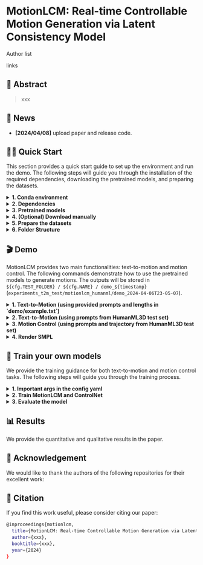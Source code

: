 # MotionLCM: Real-time Controllable Motion Generation via Latent Consistency Model


Author list 

links

## 🤩 Abstract

> xxx

## 📢 News

- **[2024/04/08]** upload paper and release code.

## 👨‍🏫 Quick Start

This section provides a quick start guide to set up the environment and run the demo. The following steps will guide you through the installation of the required dependencies, downloading the pretrained models, and preparing the datasets. 

<details>
  <summary><b> 1. Conda environment </b></summary>

```
conda create python=3.10 --name motionlcm
conda activate motionlcm
```

Install the packages in `requirements.txt` and install [PyTorch 1.13.1](https://pytorch.org/).

```
pip install -r requirements.txt
```

We test our code on Python 3.10.12 and PyTorch 1.13.1.

</details>

<details>
  <summary><b> 2. Dependencies </b></summary>

Run the script to download dependencies materials:

```
bash prepare/download_glove.sh
bash prepare/download_t2m_evaluators.sh
bash prepare/perpare_t5.sh
```

</details>

<details>
  <summary><b> 3. Pretrained models </b></summary>

Run the script to download the pretrained models:

```
bash prepare/download_pretrained_models.sh
```

The folders `experiments_t2m` and `experiments_control` store pretrained models for text-to-motion and motion control respectively.

</details>


<details>
  <summary><b> 4. (Optional) Download manually </b></summary>

Visit the [Google Driver](https://drive.google.com/drive/folders/1SIhb6srXWS0PNvZ2fs40QiE3Rk764u6z?usp=sharing) to download the previous dependencies and models.

</details>

<details>
  <summary><b> 5. Prepare the datasets </b></summary>

Please refer to [HumanML3D](https://github.com/EricGuo5513/HumanML3D) for text-to-motion dataset setup. Copy the result dataset to our repository:
```
cp -r ../HumanML3D/HumanML3D ./datasets/humanml3d
```

</details>

<details>
  <summary><b> 6. Folder Structure </b></summary>

After the whole setup pipeline, the folder structure will look like:

```
MotionLCM
├── configs
├── datasets
│   ├── humanml3d
│   │   ├── new_joint_vecs
│   │   ├── new_joints
│   │   ├── texts
│   │   ├── Mean.npy
│   │   ├── Std.npy
│   │   ├── ...
│   └── humanml_spatial_norm
│       ├── Mean_raw.npy
│       └── Std_raw.npy
├── deps
│   ├── glove
│   ├── sentence-t5-large
│   └── t2m
├── experiments_control
│   └── motionlcm_humanml
│       └── motionlcm_humanml.ckpt
├── experiments_t2m
│   ├── mld_humanml
│   │   └── mld_humanml.ckpt
│   └── motionlcm_humanml
│       └── motionlcm_humanml.ckpt
├── ...
```

</details>

## 🎬 Demo

MotionLCM provides two main functionalities: text-to-motion and motion control. The following commands demonstrate how to use the pretrained models to generate motions. The outputs will be stored in `${cfg.TEST_FOLDER} / ${cfg.NAME} / demo_${timestamp}` (`experiments_t2m_test/motionlcm_humanml/demo_2024-04-06T23-05-07`).

<details>
  <summary><b> 1. Text-to-Motion (using provided prompts and lengths in `demo/example.txt`) </b></summary>

```
python demo.py --cfg configs/motionlcm_t2m.yaml --example assets/example.txt
```
</details>

<details>
  <summary><b> 2. Text-to-Motion (using prompts from HumanML3D test set) </b></summary>

```
python demo.py --cfg configs/motionlcm_t2m.yaml
```
</details>

<details>
  <summary><b> 3. Motion Control (using prompts and trajectory from HumanML3D test set) </b></summary>

```
python demo.py --cfg configs/motionlcm_control.yaml
```

</details>

<details>
  <summary><b> 4. Render SMPL </b></summary>

After running the demo, the output folder will store the stick figure animation for each generated motion (e.g., `assets/example.gif`).

![example](assets/example.gif)

To record the necessary information about the generated motion, a pickle file with the following keys will be saved simultaneously (e.g., `assets/example.pkl`):

- `joints (numpy.ndarray)`: The XYZ positions of the generated motion with the shape of `(nframes, njoints, 3)`.
- `text (str)`: The text prompt.
- `length (int)`: The length of the generated motion.
- `hint (numpy.ndarray)`: The trajectory for motion control (optional).

<details>
  <summary><b> 4.1 Create SMPL meshes </b></summary>

To create SMPL meshes for a specific pickle file, let's use `assets/example.pkl` as an example:

```
python fit.py --pkl assets/example.pkl
```

The SMPL meshes (numpy array) will be stored in `assets/example_mesh.pkl` with the shape `(nframes, 6890, 3)`.

You can also fit all pickle files within a folder. The code will traverse all `.pkl` files in the directory and filter out files that have already been fitted.

```
python fit.py --dir assets/
```

</details>

<details>
  <summary><b> 4.2 Render SMPL meshes </b></summary>

Refer to [TEMOS-Rendering motions](https://github.com/Mathux/TEMOS) for blender setup (only **Installation** section). 

We support three rendering modes for SMPL mesh, namely `sequence` (default), `video` and `frame`.

<details>
  <summary><b> 4.2.1 sequence </b></summary>

```
YOUR_BLENDER_PATH/blender --background --python render.py -- --pkl assets/example_mesh.pkl --mode sequence --num 8
```

You will get a rendered image of `num=8` keyframes as shown in `assets/example_mesh.png`. The darker the color, the later the time.

<img src="assets/example_mesh_show.png" alt="example" width="30%">

</details>

<details>
  <summary><b> 4.2.2 video </b></summary>

```
YOUR_BLENDER_PATH/blender --background --python render.py -- --pkl assets/example_mesh.pkl --mode video --fps 20
```

You will get a rendered video with `fps=20` as shown in `assets/example_mesh.mp4`.

![example](assets/example_mesh_show.gif)

</details>

<details>
  <summary><b> 4.2.3 frame </b></summary>

```
YOUR_BLENDER_PATH/blender --background --python render.py -- --pkl assets/example_mesh.pkl --mode frame --exact_frame 0.5
```

You will get a rendered image of the keyframe at `exact_frame=0.5` (i.e., the middle frame) as shown in `assets/example_mesh_0.5.png`.

<img src="assets/example_mesh_0.5_show.png" alt="example" width="25%">

</details>

</details>

</details>

## 🚀 Train your own models

We provide the training guidance for both text-to-motion and motion control tasks. The following steps will guide you through the training process.

<details>
  <summary><b> 1. Important args in the config yaml </b></summary>

The parameters required for model training and testing are recorded in the corresponding YAML file (e.g., `configs/motionlcm_t2m.yaml`). Below are some of the important parameters in the file:

- `${FOLDER}`: The folder for the specific training task (i.e., `experiments_t2m` and `experiments_control`).
- `${TEST_FOLDER}`: The folder for the specific testing task (i.e., `experiments_t2m_test` and `experiments_control_test`).
- `${NAME}`: The name of the model (e.g., `motionlcm_humanml`). `${FOLDER}`, `${NAME}`, and the current timestamp constitute the training output folder (for example, `experiments_t2m/motionlcm_humanml/2024-04-06T23-05-07`). The same applies to `${TEST_FOLDER}` for testing.
- `${TRAIN.PRETRAINED}`: The path of the pretrained model.
- `${TEST.CHECKPOINTS}`: The path of the testing model.

</details>

<details>
  <summary><b> 2. Train MotionLCM and ControlNet </b></summary>

#### 2.1. Ready to train MotionLCM model

Please first check the parameters in `configs/motionlcm_t2m.yaml`. Then, run the following command:

```
python -m train_motionlcm --cfg configs/motionlcm_t2m.yaml
```

#### 2.2. Ready to train motion ControlNet

Please update the parameters in `configs/motionlcm_control.yaml`. Then, run the following command:

```
python -m train_motion_control --cfg configs/motionlcm_control.yaml
```

</details>

<details>
  <summary><b> 3. Evaluate the model </b></summary>

Text-to-Motion: 

```
python -m test --cfg configs/motionlcm_t2m.yaml
```

Motion Control:

```
python -m test --cfg configs/motionlcm_control.yaml
```

</details>

## 📊 Results

We provide the quantitative and qualitative results in the paper. 

## 🌹 Acknowledgement

We would like to thank the authors of the following repositories for their excellent work: 


## 📜 Citation

If you find this work useful, please consider citing our paper:

```bash
@inproceedings{motionlcm,
  title={MotionLCM: Real-time Controllable Motion Generation via Latent Consistency Model},
  author={xxx},
  booktitle={xxx},
  year={2024}
}
```